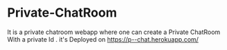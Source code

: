 # Private-ChatRoom
It is a private chatroom webapp where one can create a Private ChatRoom With a private Id .
it's Deployed on https://p--chat.herokuapp.com/
